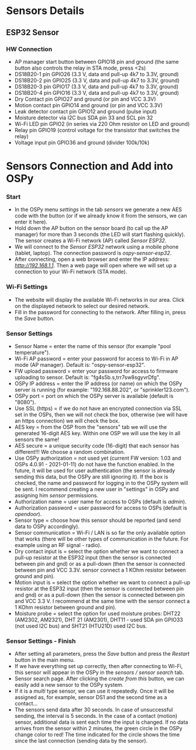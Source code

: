 Sensors Details
====

## ESP32 Sensor 

### HW Connection
* AP manager start button between GPIO18 pin and ground (the same button also controls the relay in STA mode, press <2s)  
* DS18B20-1 pin GPIO26 (3.3 V, data and pull-up 4k7 to 3.3V, ground)  
* DS18B20-2 pin GPIO25 (3.3 V, data and pull-up 4k7 to 3.3V, ground)  
* DS18B20-3 pin GPIO17 (3.3 V, data and pull-up 4k7 to 3.3V, ground)  
* DS18B20-4 pin GPIO16 (3.3 V, data and pull-up 4k7 to 3.3V, ground)  
* Dry Contact pin GPIO27 and ground (or pin and VCC 3.3V)  
* Motion contact pin GPIO14 and ground (or pin and VCC 3.3V)  
* Leak detector contact pin GPIO12 and ground (pulse input)
* Moisture detector via I2C bus SDA pin 33 and SCL pin 32
* Wi-Fi LED pin GPIO2 (in series via 220 Ohm resistor on LED and ground)  
* Relay pin GPIO19 (control voltage for the transistor that switches the relay)  
* Voltage input pin GPIO36 and ground (divider 100k/10k)  

Sensors Connection and Add into OSPy
====

### Start
- In the OSPy menu *settings* in the tab *sensors* we generate a new AES code with the button (or if we already know it from the sensors, we can enter it here).  
- Hold down the AP button on the sensor board (to call up the AP manager) for more than 3 seconds (the LED will start flashing quickly). The sensor creates a Wi-Fi network (AP) called *Sensor ESP32*.
- We will connect to the *Sensor ESP32* network using a mobile phone (tablet, laptop). The connection password is *ospy-sensor-esp32*.  
- After connecting, open a web browser and enter the IP address: *http://192.168.1.1*. Then a web page will open where we will set up a connection to your Wi-Fi network (STA mode).  

### Wi-Fi Settings
- The website will display the available Wi-Fi networks in our area. Click on the displayed network to select our desired network.  
- Fill in the password for connecting to the network. After filling in, press the *Save* button.  

### Sensor Settings
- Sensor Name = enter the name of this sensor (for example "pool temperature").  
- Wi-Fi AP password = enter your password for access to Wi-Fi in AP mode (AP manager). Default is: "ospy-sensor-esp32".
- FW upload password = enter your password for access to firmware uploading to sensor. Default is: "fg4s5b.s,trr7sw8sgyvrDfg".
- OSPy IP address = enter the IP address (or name) on which the OSPy server is running (for example: "192.168.88.202", or "sprinkler123.com").  
- OSPy port = port on which the OSPy server is available (default is "8080").  
- Use SSL (https) = if we do not have an encrypted connection via SSL set in the OSPs, then we will not check the box, otherwise (we will have an https connection) we will check the box.  
- AES key = from the OSP from the "sensors" tab we will use the generated 16-digit AES key. Within one OSP we will use the key in all sensors the same!  
- AES secure = a unique security code (16-digit) that each sensor has different!!! We choose a random combination.  
- Use OSPy authorization = not used yet (current FW version: 1.03 and OSPs 4.0.91 - 2021-01-11) do not have the function enabled. In the future, it will be used for user authentication (the sensor is already sending this data, but the OSPy are still ignoring it). If the box is checked, the name and password for logging in to the OSPy system will be sent. I recommend creating a new user in "settings" in OSPy and assigning him *sensor* permissions.  
- Authorization name = user name for access to OSPs (default is *admin*).  
- Authorization password = user password for access to OSPs (default is *opendoor*).  
- Sensor type = choose how this sensor should be reported (and send data to OSPy accordingly).  
- Sensor communication = Wi-Fi / LAN is so far the only available option that works (there will be other types of communication in the future. For example using an RF signal - radio).  
- Dry contact input is = select the option whether we want to connect a pull-up resistor at the ESP32 input (then the sensor is connected between pin and gnd) or as a pull-down (then the sensor is connected between pin and VCC 3.3V. sensor connect a 1 KOhm resistor between ground and pin).  
- Motion input is = select the option whether we want to connect a pull-up resistor at the ESP32 input (then the sensor is connected between pin and gnd) or as a pull-down (then the sensor is connected between pin and VCC 3.3 V. I recommend at the same time with the sensor connect a 1 KOhm resistor between ground and pin).  
- Moisture probe = select the option for used moisture probes: DHT22 (AM2302, AM2321), DHT 21 (AM2301), DHT11 - used SDA pin GPIO33 (not used I2C bus) and SHT21 (HTU21D) used I2C bus.

### Sensor Settings - Finish
- After setting all parameters, press the *Save* button and press the *Restart* button in the main menu.  
- If we have everything set up correctly, then after connecting to Wi-Fi, this sensor will appear in the OSPy in the *sensors / sensor search* tab.  
- Sensor search page. After clicking the *create from this* button, we can easily add a new sensor to the OSPy system.  
- If it is a *multi* type sensor, we can use it repeatedly. Once it will be assigned as, for example, sensor DS1 and the second time as a contact...  
- The sensors send data after 30 seconds. In case of unsuccessful sending, the interval is 5 seconds. In the case of a contact (motion) sensor, additional data is sent each time the input is changed. If no data arrives from the sensor within 2 minutes, the green circle in the OSPy change color to red! The time indicated for the circle shows the time since the last connection (sending data by the sensor).  